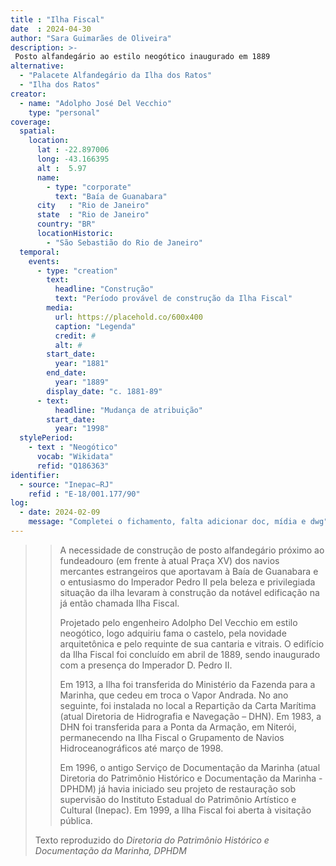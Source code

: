 ```yaml
---
title : "Ilha Fiscal"
date  : 2024-04-30
author: "Sara Guimarães de Oliveira"
description: >-
 Posto alfandegário ao estilo neogótico inaugurado em 1889
alternative:
  - "Palacete Alfandegário da Ilha dos Ratos"
  - "Ilha dos Ratos"
creator:
  - name: "Adolpho José Del Vecchio"
    type: "personal"
coverage:
  spatial:
    location:
      lat : -22.897006
      long: -43.166395
      alt :  5.97
      name:
        - type: "corporate"
          text: "Baía de Guanabara"
      city   : "Rio de Janeiro"
      state  : "Rio de Janeiro"
      country: "BR"
      locationHistoric:
        - "São Sebastião do Rio de Janeiro"
  temporal:
    events:
      - type: "creation"
        text:
          headline: "Construção"
          text: "Período provável de construção da Ilha Fiscal"
        media:
          url: https://placehold.co/600x400
          caption: "Legenda"
          credit: #
          alt: #
        start_date:
          year: "1881"
        end_date:
          year: "1889"
        display_date: "c. 1881-89"
      - text:
          headline: "Mudança de atribuição"
        start_date:
          year: "1998"
  stylePeriod:
    - text : "Neogótico"
      vocab: "Wikidata"
      refid: "Q186363"
identifier:
  - source: "Inepac–RJ"
    refid : "E-18/001.177/90"
log:
  - date: 2024-02-09
    message: "Completei o fichamento, falta adicionar doc, mídia e dwg"
---
```


<blockquote>

>A necessidade de construção de posto alfandegário próximo ao fundeadouro
>(em frente à atual Praça XV) dos navios mercantes estrangeiros que aportavam
>à Baía de Guanabara e o entusiasmo do Imperador Pedro II pela beleza e
>privilegiada situação da ilha levaram à construção da notável edificação
>na já então chamada Ilha Fiscal.
>
>Projetado pelo engenheiro Adolpho Del Vecchio em estilo neogótico, logo adquiriu
>fama o castelo, pela novidade arquitetônica e pelo requinte de sua cantaria e vitrais.
>O edifício da Ilha Fiscal foi concluído em abril de 1889, sendo inaugurado com a
>presença do Imperador D. Pedro II.
>
>Em 1913, a Ilha foi transferida do Ministério da Fazenda para a Marinha, que cedeu
>em troca o Vapor Andrada. No ano seguinte, foi instalada no local a Repartição
>da Carta Marítima (atual Diretoria de Hidrografia e Navegação – DHN). Em 1983, a DHN
>foi transferida para a Ponta da Armação, em Niterói, permanecendo na Ilha Fiscal o
>Grupamento de Navios Hidroceanográficos até março de 1998.
>
>Em 1996, o antigo Serviço de Documentação da Marinha (atual Diretoria do Patrimônio
>Histórico e Documentação da Marinha - DPHDM) já havia iniciado seu projeto de restauração
>sob supervisão do Instituto Estadual do Patrimônio Artístico e Cultural (Inepac).
>Em 1999, a Ilha Fiscal foi aberta à visitação pública.

  <footer class="figure-caption">Texto reproduzido
  do <cite>Diretoria do Patrimônio Histórico e Documentação da Marinha<cite>, DPHDM</footer>
</blockquote>
